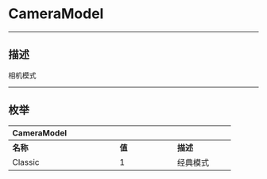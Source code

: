# CameraModel

------------------------------------------------------------------------------------------
## 描述

相机模式

------------------------------------------------------------------------------------------
## 枚举

|<div style="width:200px">CameraModel</div>|<div style="width:100px"></div>|<div style="width:100px"></div>|
|:---|:---|:---|
|**名称**|**值**|**描述**|
|Classic|1|经典模式|
